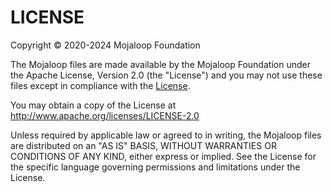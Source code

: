 # LICENSE

Copyright © 2020-2024 Mojaloop Foundation

The Mojaloop files are made available by the Mojaloop Foundation under the Apache License, Version 2.0 (the "License") and you may not use these files except in compliance with the [License](http://www.apache.org/licenses/LICENSE-2.0).

You may obtain a copy of the License at http://www.apache.org/licenses/LICENSE-2.0

Unless required by applicable law or agreed to in writing, the Mojaloop files are distributed on an "AS IS" BASIS, WITHOUT WARRANTIES OR CONDITIONS OF ANY KIND, either express or implied. See the License for the specific language governing permissions and limitations under the License.
